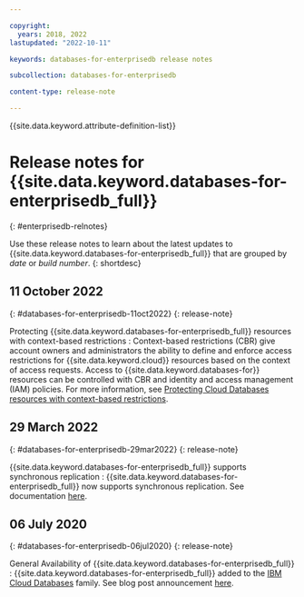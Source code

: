 ```yaml
---

copyright:
  years: 2018, 2022
lastupdated: "2022-10-11"

keywords: databases-for-enterprisedb release notes

subcollection: databases-for-enterprisedb

content-type: release-note

---
```


{{site.data.keyword.attribute-definition-list}}

# Release notes for {{site.data.keyword.databases-for-enterprisedb_full}}
{: #enterprisedb-relnotes}

Use these release notes to learn about the latest updates to {{site.data.keyword.databases-for-enterprisedb_full}} that are grouped by _date_ or _build number_.
{: shortdesc}

## 11 October 2022
{: #databases-for-enterprisedb-11oct2022}
{: release-note}

Protecting {{site.data.keyword.databases-for-enterprisedb_full}} resources with context-based restrictions
:  Context-based restrictions (CBR) give account owners and administrators the ability to define and enforce access restrictions for {{site.data.keyword.cloud}} resources based on the context of access requests. Access to {{site.data.keyword.databases-for}} resources can be controlled with CBR and identity and access management (IAM) policies. For more information, see [Protecting Cloud Databases resources with context-based restrictions](/docs/databases-for-enterprisedb?topic=cloud-databases-cbr).

## 29 March 2022
{: #databases-for-enterprisedb-29mar2022}
{: release-note}

{{site.data.keyword.databases-for-enterprisedb_full}} supports synchronous replication
:  {{site.data.keyword.databases-for-enterprisedb_full}} now supports synchronous replication. See documentation [here](/docs/databases-for-enterprisedb?topic=databases-for-enterprisedb-high-availability#sync-repl).

## 06 July 2020
{: #databases-for-enterprisedb-06jul2020}
{: release-note}

General Availability of {{site.data.keyword.databases-for-enterprisedb_full}}
:  {{site.data.keyword.databases-for-enterprisedb_full}} added to the [IBM Cloud Databases](https://www.ibm.com/cloud/databases) family. See blog post announcement [here](https://www.ibm.com/cloud/blog/announcements/ibm-cloud-databases-for-enterprisedb).

